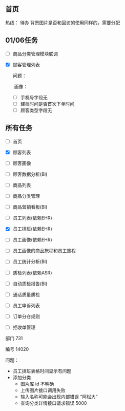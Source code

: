 ## 首页

热线： 待办 背景图片是否和回访的使用同样的，需要分配

## 01/06任务

- [ ] 商品分类管理模块联调

- [x] 顾客管理列表

  问题：

  ​	画像：

  - [ ] 手机号字段无
  - [ ] 建档时间是否首次下单时间
  - [ ] 顾客类型字段无

## 所有任务

- [ ] 首页
- [x] 顾客列表
- [ ] 顾客画像
- [ ] 顾客数据分析(BI)
- [ ] 商品列表
- [ ] 商品分类管理
- [ ] 商品营销看板(BI)
- [ ] 员工列表(依赖EHR)
- [x] 员工排班(依赖EHR)
- [ ] 员工画像(依赖EHR)
- [ ] 员工画像的商品旅程和员工旅程
- [ ] 员工统计分析(BI)
- [ ] 质检列表(依赖ASR)
- [ ] 自动质检报告(BI)
- [ ] 通话质量质检
- [ ] 员工申诉列表
- [ ] 订单分仓规则
- [ ] 拒收单管理





部门 731

编号   14020

问题：

- 员工排班表格时间显示有问题
- 添加分类
  - 图片库 id 不明确
  - 上传图片接口调用失败
  - 输入名称可能会出现内部错误 “阿松大”
  - 查询分类详情接口请求错误 5000













